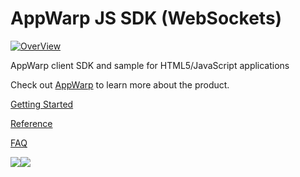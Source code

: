 AppWarp JS SDK (WebSockets)
====================

[![OverView](http://appwarp.shephertz.com/images/appwarp_logo.png)](http://appwarp.shephertz.com)

AppWarp client SDK and sample for HTML5/JavaScript applications

Check out [AppWarp](http://appwarp.shephertz.com/) to learn more about the product.

[Getting Started](https://github.com/shephertz/AppWarp_JS_HTML5_SDK/wiki/Getting-Started)

[Reference](https://github.com/shephertz/AppWarp_JS_HTML5_SDK/wiki/Reference)

[FAQ](https://github.com/shephertz/AppWarp_JAVA_SDK_JAR/wiki/FAQ)

[![](http://blogs.shephertz.com/wp-content/uploads/2013/05/Signup.jpg)](https://apphq.shephertz.com/register?appwarp=true)[![](http://blogs.shephertz.com/wp-content/uploads/2013/05/AlreadyRegistered.jpg)](https://apphq.shephertz.com/)

